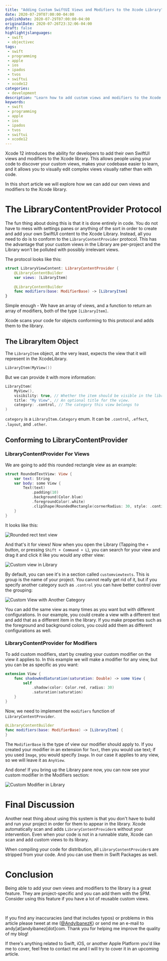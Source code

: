 ```yaml
---
title: "Adding Custom SwiftUI Views and Modifiers to the Xcode Library"
date: 2020-07-29T07:00:00-04:00
publishDate: 2020-07-29T07:00:00-04:00
originalDate: 2020-07-26T23:32:06-04:00
draft: false
highlightjslanguages:
 - swift
 - objectivec
tags:
 - swift
 - programming
 - apple
 - ios
 - ipados
 - tvos
 - swiftui
 - xcode12
categories:
 - development
description: "Learn how to add custom views and modifiers to the Xcode library using the LibraryContentProvider protocol."
keywords:
 - swift
 - programming
 - apple
 - ios
 - ipados
 - tvos
 - swiftui
 - xcode12
---
```


Xcode 12 introduces the ability for developers to add their own SwiftUI views and modifiers to the Xcode library. This allows people using your code to discover your custom views, makes your codebase easier to learn, and it allows you to visually edit complex views visually rather than with code.

In this short article we will explore how we can add our own views and modifiers to the Xcode library.

# The LibraryContentProvider Protocol

The fun thing about doing this is that it is done entirely in code. You do not have to mess with settings panes or anything of the sort in order to create and add your own SwiftUI content to the Xcode Library. Instead, all you need to do is to conform to the `LibraryContentProvider` protocol. This has the advantage that your custom views in the Library are per-project and the Library won't be polluted with possibly irrelevant views.

The protocol looks like this:

```swift
struct LibraryViewContent: LibraryContentProvider {
    @LibraryContentBuilder
    var views: [LibraryItem]
    
    @LibraryContentBuilder
    func modifiers(base: ModifierBase) -> [LibraryItem]
}
```

Simple enough - We have an array of views, and a function to return an array of modifiers, both of the type `[LibraryItem]`.

Xcode scans your code for objects conforming to this protocol and adds them to the library.

## The LibraryItem Object

The `LibraryItem` object, at the very least, expects the view that it will represent in the XcodeLibrary.

```swift
LibraryItem(MyView())
```

But we can provide it with more information:

```swift
LibraryItem(
	MyView(),
	visibility: true, // Whether the item should be visible in the library
	title: "My View", // An optional title for the view.
	category: .control, // The category this view belongs to
)
```

`category` is a `LibraryItem.Category` enum. It can be `.control`, `.effect`, `.layout`, and `.other`.

## Conforming to LibraryContentProvider

### LibraryContentProvider For Views

We are going to add this rounded rectangle view as an example:

```swift
struct RoundedTextView: View {
    var text: String
    var body: some View {
        Text(text)
            .padding(10)
            .background(Color.blue)
            .foregroundColor(.white)
            .clipShape(RoundedRectangle(cornerRadius: 30, style: .continuous))
    }
}
```

It looks like this:

![Rounded rect text view](/img/round_rect_library_item.png)

And that's it for views! Now when you open the Library (Tapping the `+` button, or pressing `Shift + Command + L`), you can search for your view and drag it and click it like you would any other view:

![Custom view in Library](/img/library_view_round_rect.png)

By default, you can see it's in a section called `customviewtexts`. This is group is the name of your project. You cannot really get rid of it, but if you specify another category such as `.control` you can have better control over the grouping:

![Custom View with Another Category](/img/custom_library_category.png)

You can add the same view as many times as you want but with different configurations. In our example, you could create a view with a different text and add that as a different item in the library. If you make properties such as the foreground and background colors, you could add them as different configurations as well.

### LibraryContentProvider for Modifiers

To add custom modifiers, start by creating your custom modifier on the view it applies to. In this example we will make a modifier for any view, but you can be as specific as you want:

```swift
extension View {
    func shadowAndSaturation(saturation: Double) -> some View {
        self
            .shadow(color: Color.red, radius: 30)
            .saturation(saturation)
    }
}
```

Now, we need to implement the `modifiers` function of `LibraryContentProvider`.

```swift
@LibraryContentBuilder
func modifiers(base: ModifierBase) -> [LibraryItem] {
}
```

The `ModifierBase` is the type of view our modifier should apply to. If you created your modifier in an extension for `Text`, then you would use text; if you used `Image`, you would specify `Image`. In our case it applies to any view, so we will leave it as `AnyView`.

And done! If you bring up the Library pane now, you can now see your custom modifier in the Modifiers section:

![Custom Modifier in Library](/img/custom_modifier_library.png)

# Final Discussion

Another neat thing about using this system is that you don't have to build and run your project in order for them to appear in the library. Xcode automatically scan and adds `LibraryContentProvider`s without your intervention. Even when your code is not in a runnable state, Xcode can scan and add custom views to its library.

When compiling your code for distribution, all `LibraryContentProvider`s are stripped from your code. And you can use them in Swift Packages as well.

# Conclusion

Being able to add your own views and modifiers to the library is a great feature. They are project-specific and you can add them with the SPM. Consider using this feature if you have a lot of reusable custom views.

<br>

If you find any inaccuracies (and that includes typos) or problems in this article please tweet at me ([@AndyIbanezK](https://twitter.com/AndyIbanezK)) or send me an e-mail to andy[at]andyibanez[dot]com. Thank you for helping me improve the quality of my blog!

If there's anything related to Swift, iOS, or another Apple Platform you'd like me to cover, feel free to contact me and I will try to cover it in an upcoming article.